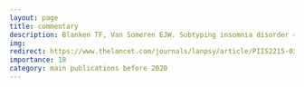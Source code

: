 ```yaml
---
layout: page
title: commentary
description: Blanken TF, Van Someren EJW. Subtyping insomnia disorder – Authors' reply. Lancet Psychiatry
img: 
redirect: https://www.thelancet.com/journals/lanpsy/article/PIIS2215-0366(19)30079-3/fulltext
importance: 18
category: main publications before 2020
---
```

